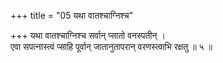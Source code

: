 +++
title = "05 यथा वातश्चाग्निश्च"

+++
यथा वातश्चाग्निश्च सर्वान् प्सातो वनस्पतीन् ।  
एवा सपत्नास्त्वं प्साहि पूर्वान् जातानुतापरान् वरणस्त्वाभि रक्षतु ॥ ५ ॥